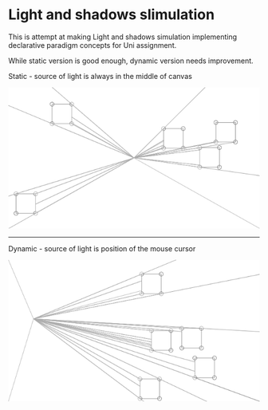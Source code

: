 # Light and shadows slimulation #

This is attempt at making Light and shadows simulation implementing declarative paradigm concepts for Uni assignment.

While static version is good enough, dynamic version needs improvement. 

Static - source of light is always in the middle of canvas

![Static simulation](images\Static.png "Static simulation")

---

Dynamic - source of light is position of the mouse cursor

![Dynamic simulation](images\Dynamic.png "Dynamic simulation")